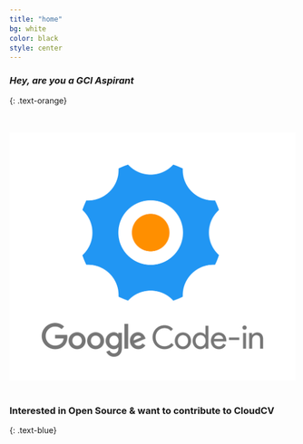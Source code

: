 ```yaml
---
title: "home"
bg: white
color: black
style: center
---
```


### *Hey, are you a GCI Aspirant*
{: .text-orange}

<br><br/>
<span class="fa-stack subtlecircle" style="font-size:100px; line-height: 0em; background:rgba(255,166,0,0.0)">
  <img src="img/gci.png">
</span>
<br><br/>
### Interested in Open Source & want to contribute to CloudCV
{: .text-blue}


